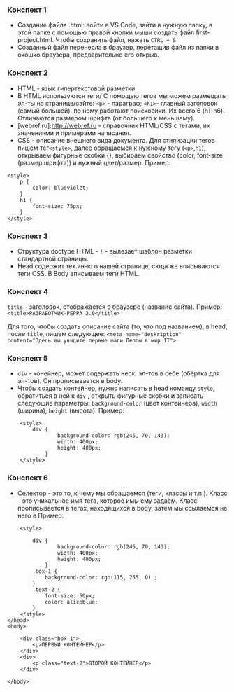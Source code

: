 ### Конспект 1
- Создание файла .html: войти в VS Code, зайти в нужную папку, в этой папке с помощью правой кнопки мыши создать файл first-project.html. Чтобы сохранить файл, нажать `CTRL + S`
- Созданный файл перенесла в браузер, перетащив файл из папки в окошко браузера, предварительно его открыв.  

### Конспект 2
- HTML - язык гипертекстовой разметки.
- В HTML используются теги/ С помощью тегов мы можем размещать эл-ты на странице/сайте:
`<p>` - параграф;
`<h1>`- главный заголовок (самый большой), по нему работают поисковики. Их всего 6 (h1-h6). Отличаются размером шрифта (от большего к меньшему).
- [webref.ru]:http://webref.ru - справочник HTML/CSS с тегами, их значениями и примерами написания.
- CSS - описание внешнего вида документа. Для стилизации тегов пишем тег`<style>`, далее обращаемся к нужному тегу (`<p>`,`h1`), открываем фигурные скобки {}, выбираем свойство (color, font-size (размер шрифта)) и нужный цвет/размер. Пример: 
```
<style>
    p {
        color: blueviolet;
    }
    h1 {
        font-size: 75px;
    }
</style> 
```

### Конспект 3
- Структура doctype HTML - `!` - вылезает шаблон разметки стандартной страницы. 
- Head  содержит тех.ин-ю о нашей странице, сюда же вписываются теги CSS. В Body вписываем теги HTML. 

### Конспект 4 
`title` -  заголовок, отображается в браузере (название сайта). Пример:
`<title>РАЗРАБОТЧИК-PEPPA 2.0</title>`

Для того, чтобы создать описание сайта (то, что под названием), в head, после `title`, пишем следующее: 
`<meta name="deskription" content="Здесь вы увидите первые шаги Пеппы в мир IT">`

### Конспект 5
- `div` - конейнер, может содержать неск. эл-тов в себе (обёртка для эл-тов). Он прописывается в body.
-  Чтобы создать контейнер, нужно написать в head команду `style`, обратиться в ней к `div` , открыть фигурные скобки и записать следующие параметры: `background-color` (цвет контейнера), `width` (ширина), `height` (высота). Пример:
```
    <style>
        div {
                background-color: rgb(245, 70, 143);
                width: 400px;
                height: 400px;
            }
    </style>
```
### Конспект 6
- Селектор - это то, к чему мы обращаемся (теги, классы и т.п.). Класс - это уникальное имя тега, которое имы ему задаём. Класс прописывается в тегах, находящихся в body, затем мы ссылаемся на него в Пример:
```
    <style>

        div {
                background-color: rgb(245, 70, 143);
                width: 400px;
                height: 400px;
            }
        .box-1 {
            background-color: rgb(115, 255, 0) ;
        }
        .text-2 {
            font-size: 50px;
            color: aliceblue;
        }
    </style>
</head>
<body>

    <div class="box-1">
        <p>ПЕРВЫЙ КОНТЕЙНЕР</p>
    </div>
    <div>
        <p class="text-2">ВТОРОЙ КОНТЕЙНЕР</p>
    </div>
    
</body>
```